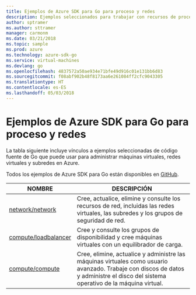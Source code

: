 ```yaml
---
title: Ejemplos de Azure SDK para Go para proceso y redes
description: Ejemplos seleccionados para trabajar con recursos de proceso tales como máquinas virtuales y redes virtuales desde Azure SDK para Go.
author: sptramer
ms.author: sttramer
manager: carmonm
ms.date: 03/21/2018
ms.topic: sample
ms.prod: azure
ms.technology: azure-sdk-go
ms.service: virtual-machines
ms.devlang: go
ms.openlocfilehash: 4837572a50ae934e71bfe49d916c01e131bb6d83
ms.sourcegitcommit: f08abf902b48f8173aa6e261084ff2cfc9043305
ms.translationtype: HT
ms.contentlocale: es-ES
ms.lasthandoff: 05/03/2018
---
```

# <a name="azure-sdk-for-go-samples-for-compute-and-networking"></a>Ejemplos de Azure SDK para Go para proceso y redes

La tabla siguiente incluye vínculos a ejemplos seleccionadas de código fuente de Go que puede usar para administrar máquinas virtuales, redes virtuales y subredes en Azure. 

Todos los ejemplos de Azure SDK para Go están disponibles en [GitHub](https://github.com/Azure-Samples/azure-sdk-for-go-samples).

| NOMBRE | DESCRIPCIÓN |
|------|-------------|
| [network/network](https://github.com/Azure-Samples/azure-sdk-for-go-samples/blob/master/network/network.go) | Cree, actualice, elimine y consulte los recursos de red, incluidas las redes virtuales, las subredes y los grupos de seguridad de red. |
| [compute/loadbalancer](https://github.com/Azure-Samples/azure-sdk-for-go-samples/blob/master/compute/loadbalancer.go) | Cree y consulte los grupos de disponibilidad y cree máquinas virtuales con un equilibrador de carga. |
| [compute/compute](https://github.com/Azure-Samples/azure-sdk-for-go-samples/blob/master/compute/compute.go) | Cree, elimine, actualice y administre las máquinas virtuales como usuario avanzado. Trabaje con discos de datos y administre el disco del sistema operativo de la máquina virtual. |
